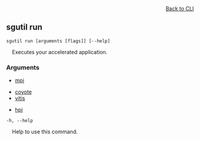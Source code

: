 <div id="readme" class="Box-body readme blob js-code-block-container">
<article class="markdown-body entry-content p-3 p-md-6" itemprop="text">
<p align="right">
<a href="https://github.com/fpgasystems/hacc/blob/main/cli/README.md#cli">Back to CLI</a>
</p>

## sgutil run

<code>sgutil run [arguments [flags]] [--help]</code>
<p>
  &nbsp; &nbsp; Executes your accelerated application.
</p>

### Arguments

* [mpi](./sgutil-run-mpi.md#sgutil-run-mpi)

<!-- Extra line -->

* [coyote](./sgutil-run-coyote.md#sgutil-run-coyote)
* [vitis](./sgutil-run-vitis.md#sgutil-run-vitis)

<!-- Extra line -->

* [hpi](./sgutil-run-hpi.md#sgutil-run-hip)

<code>-h, --help</code>
<p>
  &nbsp; &nbsp; Help to use this command.
</p>